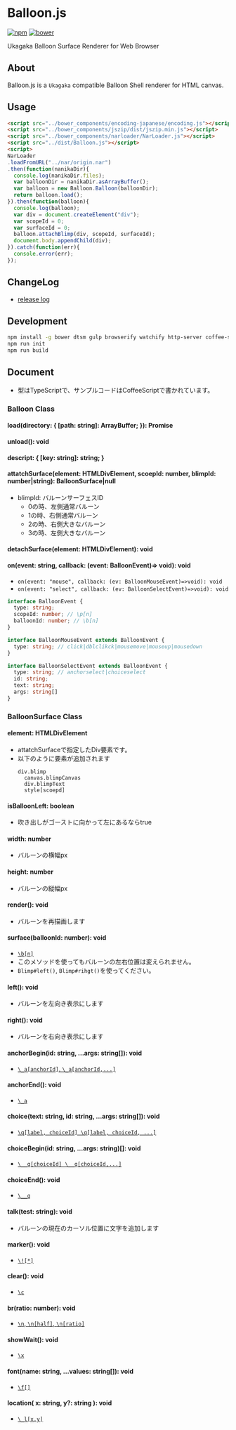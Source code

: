 # Balloon.js

[![npm](https://img.shields.io/npm/v/ikagaka.balloon.js.svg?style=flat)](https://npmjs.com/package/ikagaka.balloon.js) [![bower](https://img.shields.io/bower/v/ikagaka.balloon.js.svg)](http://bower.io/search/?q=ikagaka)

Ukagaka Balloon Surface Renderer for Web Browser

## About
Balloon.js is a `Ukagaka` compatible Balloon Shell renderer for HTML canvas.
<!---
* [demo](https://ikagaka.github.io/Balloon.js/demo/playground.html)
-->

## Usage

```html
<script src="../bower_components/encoding-japanese/encoding.js"></script>
<script src="../bower_components/jszip/dist/jszip.min.js"></script>
<script src="../bower_components/narloader/NarLoader.js"></script>
<script src="../dist/Balloon.js"></script>
<script>
NarLoader
.loadFromURL("../nar/origin.nar")
.then(function(nanikaDir){
  console.log(nanikaDir.files);
  var balloonDir = nanikaDir.asArrayBuffer();
  var balloon = new Balloon.Balloon(balloonDir);
  return balloon.load();
}).then(function(balloon){
  console.log(balloon);
  var div = document.createElement("div");
  var scopeId = 0;
  var surfaceId = 0;
  balloon.attachBlimp(div, scopeId, surfaceId);
  document.body.appendChild(div);
}).catch(function(err){
  console.error(err);
});
```

## ChangeLog
* [release log](https://github.com/Ikagaka/Balloon.js/releases)

## Development

```sh
npm install -g bower dtsm gulp browserify watchify http-server coffee-script
npm run init
npm run build
```

## Document
* 型はTypeScriptで、サンプルコードはCoffeeScriptで書かれています。


### Balloon Class
#### load(directory: { [path: string]: ArrayBuffer; }): Promise<Shell>
#### unload(): void
#### descript: { [key: string]: string; }
#### attatchSurface(element: HTMLDivElement, scoepId: number, blimpId: number|string): BalloonSurface|null
* blimpId: バルーンサーフェスID
  * 0の時、左側通常バルーン
  * 1の時、右側通常バルーン
  * 2の時、右側大きなバルーン
  * 3の時、左側大きなバルーン

#### detachSurface(element: HTMLDivElement): void
#### on(event: string, callback: (event: BalloonEvent)=> void): void
* `on(event: "mouse", callback: (ev: BalloonMouseEvent)=>void): void`
* `on(event: "select", callback: (ev: BalloonSelectEvent)=>void): void`

```typescript
interface BalloonEvent {
  type: string;
  scopeId: number; // \p[n]
  balloonId: number; // \b[n]
}

interface BalloonMouseEvent extends BalloonEvent {
  type: string; // click|dblclikck|mousemove|mouseup|mousedown
}

interface BalloonSelectEvent extends BalloonEvent {
  type: string; // anchorselect|choiceselect
  id: string;
  text: string;
  args: string[]
}
```

### BalloonSurface Class
#### element: HTMLDivElement
* attatchSurfaceで指定したDiv要素です。
* 以下のように要素が追加されます
  ```jade
  div.blimp
    canvas.blimpCanvas
    div.blimpText
    style[scoepd]
  ```
#### isBalloonLeft: boolean
* 吹き出しがゴーストに向かって左にあるならtrue

#### width: number
* バルーンの横幅px

#### height: number
* バルーンの縦幅px

#### render(): void
* バルーンを再描画します

#### surface(balloonId: number): void
* [`\b[n]`](http://ssp.shillest.net/ukadoc/manual/list_sakura_script.html#_b_ID番号_)
* このメソッドを使ってもバルーンの左右位置は変えられません。
* `Blimp#left()`, `Blimp#rihgt()`を使ってください。

#### left(): void
* バルーンを左向き表示にします

#### right(): void
* バルーンを右向き表示にします

#### anchorBegin(id: string, ...args: string[]): void
* [`\_a[anchorId]`, `\_a[anchorId,...]`](http://ssp.shillest.net/ukadoc/manual/list_sakura_script.html#__a_ID_)

#### anchorEnd(): void
* [`\_a`](http://ssp.shillest.net/ukadoc/manual/list_sakura_script.html#__a_ID_)

#### choice(text: string, id: string, ...args: string[]): void
* [`\q[label, choiceId] \q[label, choiceId, ...]`](http://ssp.shillest.net/ukadoc/manual/list_sakura_script.html#_q_タイトル,ID_)

#### choiceBegin(id: string, ...args: string)[]: void
* [`\__q[choiceId] \__q[choiceId,...]`](http://ssp.shillest.net/ukadoc/manual/list_sakura_script.html#___q_ID,..._)

#### choiceEnd(): void
* [`\__q`](http://ssp.shillest.net/ukadoc/manual/list_sakura_script.html#___q_ID,..._)

#### talk(test: string): void
* バルーンの現在のカーソル位置に文字を追加します

#### marker(): void
* [`\![*]`](http://ssp.shillest.net/ukadoc/manual/list_sakura_script.html#_!_*_)

#### clear(): void
* [`\c`](http://ssp.shillest.net/ukadoc/manual/list_sakura_script.html#_c)

#### br(ratio: number): void
* [`\n`, `\n[half]`, `\n[ratio]`](http://ssp.shillest.net/ukadoc/manual/list_sakura_script.html#_n)

#### showWait(): void
* [`\x`](http://ssp.shillest.net/ukadoc/manual/list_sakura_script.html#_x)

#### font(name: string, ...values: string[]): void
* [`\f[]`](http://ssp.shillest.net/ukadoc/manual/list_sakura_script.html#_f_cursorstyle,形状_)

#### location( x: string, y?: string ): void
* [`\_l[x,y]`](http://ssp.shillest.net/ukadoc/manual/list_sakura_script.html#__l_x,y_)

